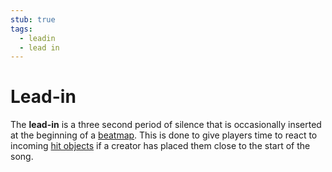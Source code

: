 ```yaml
---
stub: true
tags:
  - leadin
  - lead in
---
```


# Lead-in

The **lead-in** is a three second period of silence that is occasionally inserted at the beginning of a [beatmap](/wiki/Beatmaps). This is done to give players time to react to incoming [hit objects](/wiki/Hit_object) if a creator has placed them close to the start of the song.

<!-- TODO: Add links and stuff -->
